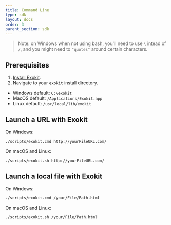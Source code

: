 ```yaml
---
title: Command Line
type: sdk
layout: docs
order: 3
parent_section: sdk
---
```



> Note: on Windows when not using bash, you'll need to use `\` intead of `/`, and you might need to `"quotes"` around certain characters.

## Prerequisites

1. [Install Exokit](../introduction/installation).
1. Navigate to your `exokit` install directory.
  - Windows default: `C:\exokit`
  - MacOS default: `/Applications/Exokit.app`
  - Linux default: `/usr/local/lib/exokit`

## Launch a URL with Exokit

On Windows:
```sh
./scripts/exokit.cmd http://yourFileURL.com/
```

On macOS and Linux:
```sh
./scripts/exokit.sh http://yourFileURL.com/
```


## Launch a local file with Exokit

On Windows:
```sh
./scripts/exokit.cmd /your/File/Path.html
```

On macOS and Linux:
```sh
./scripts/exokit.sh /your/File/Path.html
```
